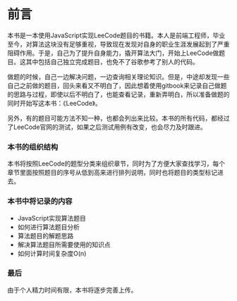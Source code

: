 # 前言

本书是一本使用JavaScript实现LeeCode题目的书籍。本人是前端工程师，毕业至今，对算法这块没有足够重视，导致现在发现对自身的职业生涯发展起到了严重阻碍作用。于是，自己为了提升自身能力，撬开算法大门，开始上LeeCode做题目。这其中包括自己独立完成题目，也免不了谷歌参考了别人的代码。

做题的时候，自己一边解决问题，一边查询相关理论知识。但是，中途却发现一些自己之前做的题目，回头来看又不明白了，因此想着使用gitbook来记录自己做题的思路与过程，即使以后不明白了，也能查看记录，重新弄明白，所以准备做题的同时开始写这本书：《LeeCode》。

另外，有的题目可能方法不知一种，也都会列出来比较。本书的所有代码，都经过了LeeCode官网的测试，如果之后测试用例有改变，也会尽力及时跟进。

### 本书的组织结构
本书将按照LeeCode的题型分类来组织章节，同时为了方便大家查找学习，每个章节里面按照题目的序号从低到高来进行排列说明，同时也将题目的类型标记进去。

### 本书中将记录的内容
- JavaScript实现算法题目
- 如何进行算法题目分析
- 算法题目的解题思路
- 解决算法题目所需要使用的知识点
- 如何计算时间复杂度O(n)

### 最后
由于个人精力时间有限，本书将逐步完善上传。